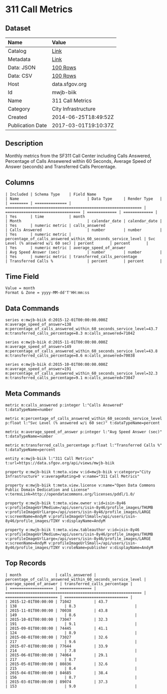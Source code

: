 # 311 Call Metrics

## Dataset

| Name | Value |
| :--- | :---- |
| Catalog | [Link](https://catalog.data.gov/dataset/311-call-metrics) |
| Metadata | [Link](https://data.sfgov.org/api/views/mwjb-biik) |
| Data: JSON | [100 Rows](https://data.sfgov.org/api/views/mwjb-biik/rows.json?max_rows=100) |
| Data: CSV | [100 Rows](https://data.sfgov.org/api/views/mwjb-biik/rows.csv?max_rows=100) |
| Host | data.sfgov.org |
| Id | mwjb-biik |
| Name | 311 Call Metrics |
| Category | City Infrastructure |
| Created | 2014-06-25T18:49:52Z |
| Publication Date | 2017-03-01T19:10:37Z |

## Description

Monthly metrics from the SF311 Call Center including Calls Answered, Percentage of Calls Ansewered within 60 Seconds, Average Speed of Answer (seconds) and Transferred Calls Percentage.

## Columns

```ls
| Included | Schema Type    | Field Name                                                   | Name                              | Data Type     | Render Type   |
| ======== | ============== | ============================================================ | ================================= | ============= | ============= |
| Yes      | time           | month                                                        | Month                             | calendar_date | calendar_date |
| Yes      | numeric metric | calls_answered                                               | Calls Answered                    | number        | number        |
| Yes      | numeric metric | percentage_of_calls_answered_within_60_seconds_service_level | Svc Level (% answered w/i 60 sec) | percent       | percent       |
| Yes      | numeric metric | average_speed_of_answer                                      | Avg Speed Answer (sec)            | number        | number        |
| Yes      | numeric metric | transferred_calls_percentage                                 | Transferred Calls %               | percent       | percent       |
```

## Time Field

```ls
Value = month
Format & Zone = yyyy-MM-dd'T'HH:mm:ss
```

## Data Commands

```ls
series e:mwjb-biik d:2015-12-01T00:00:00.000Z m:average_speed_of_answer=138 m:percentage_of_calls_answered_within_60_seconds_service_level=43.7 m:transferred_calls_percentage=8.3 m:calls_answered=71042

series e:mwjb-biik d:2015-11-01T00:00:00.000Z m:average_speed_of_answer=149 m:percentage_of_calls_answered_within_60_seconds_service_level=43.8 m:transferred_calls_percentage=8.6 m:calls_answered=70038

series e:mwjb-biik d:2015-10-01T00:00:00.000Z m:average_speed_of_answer=191 m:percentage_of_calls_answered_within_60_seconds_service_level=32.3 m:transferred_calls_percentage=9.1 m:calls_answered=73047
```

## Meta Commands

```ls
metric m:calls_answered p:integer l:"Calls Answered" t:dataTypeName=number

metric m:percentage_of_calls_answered_within_60_seconds_service_level p:float l:"Svc Level (% answered w/i 60 sec)" t:dataTypeName=percent

metric m:average_speed_of_answer p:integer l:"Avg Speed Answer (sec)" t:dataTypeName=number

metric m:transferred_calls_percentage p:float l:"Transferred Calls %" t:dataTypeName=percent

entity e:mwjb-biik l:"311 Call Metrics" t:url=https://data.sfgov.org/api/views/mwjb-biik

property e:mwjb-biik t:meta.view v:id=mwjb-biik v:category="City Infrastructure" v:averageRating=0 v:name="311 Call Metrics"

property e:mwjb-biik t:meta.view.license v:name="Open Data Commons Public Domain Dedication and License" v:termsLink=http://opendatacommons.org/licenses/pddl/1.0/

property e:mwjb-biik t:meta.view.owner v:id=isin-8y46 v:profileImageUrlMedium=/api/users/isin-8y46/profile_images/THUMB v:profileImageUrlLarge=/api/users/isin-8y46/profile_images/LARGE v:screenName=AndyM v:profileImageUrlSmall=/api/users/isin-8y46/profile_images/TINY v:displayName=AndyM

property e:mwjb-biik t:meta.view.tableauthor v:id=isin-8y46 v:profileImageUrlMedium=/api/users/isin-8y46/profile_images/THUMB v:profileImageUrlLarge=/api/users/isin-8y46/profile_images/LARGE v:screenName=AndyM v:profileImageUrlSmall=/api/users/isin-8y46/profile_images/TINY v:roleName=publisher v:displayName=AndyM
```

## Top Records

```ls
| month               | calls_answered | percentage_of_calls_answered_within_60_seconds_service_level | average_speed_of_answer | transferred_calls_percentage | 
| =================== | ============== | ============================================================ | ======================= | ============================ | 
| 2015-12-01T00:00:00 | 71042          | 43.7                                                         | 138                     | 8.3                          | 
| 2015-11-01T00:00:00 | 70038          | 43.8                                                         | 149                     | 8.6                          | 
| 2015-10-01T00:00:00 | 73047          | 32.3                                                         | 191                     | 9.1                          | 
| 2015-09-01T00:00:00 | 74445          | 41.1                                                         | 124                     | 8.9                          | 
| 2015-08-01T00:00:00 | 73027          | 32.6                                                         | 217                     | 9.6                          | 
| 2015-07-01T00:00:00 | 77644          | 33.9                                                         | 214                     | 7.8                          | 
| 2015-06-01T00:00:00 | 74064          | 29.1                                                         | 217                     | 8.7                          | 
| 2015-05-01T00:00:00 | 80836          | 32.6                                                         | 215                     | 8.4                          | 
| 2015-04-01T00:00:00 | 84685          | 38.4                                                         | 156                     | 8.7                          | 
| 2015-03-01T00:00:00 | 89074          | 37.3                                                         | 153                     | 9.0                          | 
```